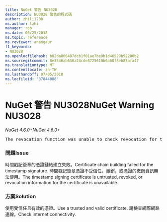 ```yaml
---
title: NuGet 警告 NU3028
description: NU3028 警告的程式碼
author: zhili1208
ms.author: lzhi
manager: rob
ms.date: 06/25/2018
ms.topic: reference
ms.reviewer: anangaur
f1_keywords:
- NU3028
ms.openlocfilehash: b82da806487dcb1f01ae7be0b1d46529b92200b2
ms.sourcegitcommit: 8e3546ab630a24cde8725610b6a68f8eb87afa47
ms.translationtype: MT
ms.contentlocale: zh-TW
ms.lasthandoff: 07/05/2018
ms.locfileid: "37844088"
---
```

# <a name="nuget-warning-nu3028"></a><span data-ttu-id="1300e-103">NuGet 警告 NU3028</span><span class="sxs-lookup"><span data-stu-id="1300e-103">NuGet Warning NU3028</span></span>

<span data-ttu-id="1300e-104">*NuGet 4.6.0+*</span><span class="sxs-lookup"><span data-stu-id="1300e-104">*NuGet 4.6.0+*</span></span>

<pre>The revocation function was unable to check revocation for the certificate.</pre>

### <a name="issue"></a><span data-ttu-id="1300e-105">問題</span><span class="sxs-lookup"><span data-stu-id="1300e-105">Issue</span></span>
<span data-ttu-id="1300e-106">時間戳記簽章的憑證鏈結建立失敗。</span><span class="sxs-lookup"><span data-stu-id="1300e-106">Certificate chain building failed for the timestamp signature.</span></span> <span data-ttu-id="1300e-107">時間戳記簽章憑證不受信任，撤銷，或憑證的撤銷資訊無法使用。</span><span class="sxs-lookup"><span data-stu-id="1300e-107">The timestamp signing certificate is untrusted, revoked, or revocation information for the certificate is unavailable.</span></span>

### <a name="solution"></a><span data-ttu-id="1300e-108">方案</span><span class="sxs-lookup"><span data-stu-id="1300e-108">Solution</span></span>
<span data-ttu-id="1300e-109">使用受信任且有效的憑證。</span><span class="sxs-lookup"><span data-stu-id="1300e-109">Use a trusted and valid certificate.</span></span> <span data-ttu-id="1300e-110">請檢查網際網路連線。</span><span class="sxs-lookup"><span data-stu-id="1300e-110">Check internet connectivity.</span></span>